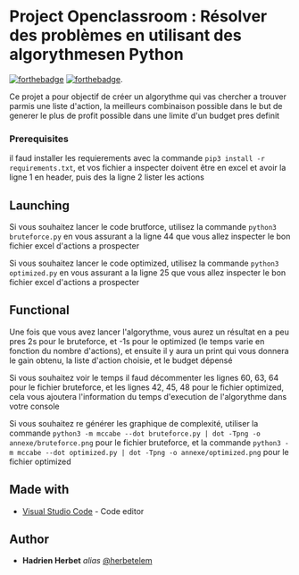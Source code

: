 # Project Openclassroom : Résolver des problèmes en utilisant des algorythmesen Python
[![forthebadge](https://forthebadge.com/images/badges/made-with-python.svg)](http://forthebadge.com)  [![forthebadge](https://forthebadge.com/images/badges/built-by-developers.svg)](http://forthebadge.com).

Ce projet a pour objectif de créer un algorythme qui vas chercher a trouver parmis une liste d'action, la meilleurs combinaison possible dans le but de generer le plus de profit possible dans une limite d'un budget pres definit

### Prerequisites

il faud installer les requierements avec la commande ``pip3 install -r requirements.txt``, et vos fichier a inspecter doivent être en excel et avoir la ligne 1 en header, puis des la ligne 2 lister les actions

## Launching

Si vous souhaitez lancer le code brutforce, utilisez la commande ``python3 bruteforce.py`` en vous assurant a la ligne 44 que vous allez inspecter le bon fichier excel d'actions a prospecter


Si vous souhaitez lancer le code optimized, utilisez la commande ``python3 optimized.py`` en vous assurant a la ligne 25 que vous allez inspecter le bon fichier excel d'actions a prospecter


## Functional

Une fois que vous avez lancer l'algorythme, vous aurez un résultat en a peu pres 2s pour le bruteforce, et -1s pour le optimized (le temps varie en fonction du nombre d'actions), et ensuite il y aura un print qui vous donnera le gain obtenu, la liste d'action choisie, et le budget dépensé

Si vous souhaitez voir le temps il faud décommenter les lignes 60, 63, 64 pour le fichier bruteforce, et les lignes 42, 45, 48 pour le fichier optimized, cela vous ajoutera l'information du temps d'execution de l'algorythme dans votre console

Si vous souhaitez re générer les graphique de complexité, utiliser la commande ``python3 -m mccabe --dot bruteforce.py | dot -Tpng -o annexe/bruteforce.png`` pour le fichier bruteforce, et la commande ``python3 -m mccabe --dot optimized.py | dot -Tpng -o annexe/optimized.png`` pour le fichier optimized
## Made with

* [Visual Studio Code](https://code.visualstudio.com/) - Code editor


## Author

* **Hadrien Herbet** _alias_ [@herbetelem](https://github.com/herbetelem)
